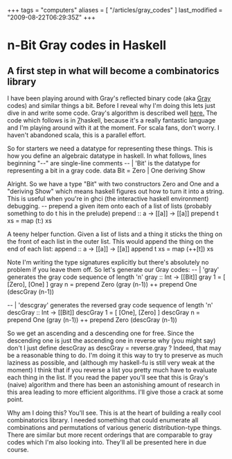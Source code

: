 +++
tags = "computers"
aliases = [ "/articles/gray_codes" ]
last_modified = "2009-08-22T06:29:35Z"
+++
# n-Bit Gray codes in Haskell

## A first step in what will become a combinatorics library

I have been playing around with Gray's reflected binary code (aka
[Gray][5] codes) and similar things a bit. Before I reveal why I'm doing
this lets just dive in and write some code. Gray's algorithm is
described well [here.][6] The code which follows is in [7]haskell,
because it's a really fantastic language and I'm playing around with it
at the moment. For scala fans, don't worry. I haven't abandoned scala,
this is a parallel effort.

So for starters we need a datatype for representing these things. This
is how you define an algebraic datatype in haskell. In what follows,
lines beginning "--" are single-line comments
-- | 'Bit' is the datatype for representing a bit in a gray code.
data Bit = Zero | One deriving Show

Alright. So we have a type "Bit" with two constructors Zero and One and
a "deriving Show" which means haskell figures out how to turn it into a
string. This is useful when you're in ghci (the interactive haskell
environment) debugging.
-- prepend a given item onto each of a list of lists (probably something to do t
his in the prelude)
prepend :: a -> [[a]] -> [[a]]
prepend t xs = map (t:) xs

A teeny helper function. Given a list of lists and a thing it sticks
the thing on the front of each list in the outer list. This would
append the thing on the end of each list:
append :: a -> [[a]] -> [[a]]
append t xs = map (++[t]) xs

Note I'm writing the type signatures explicitly but there's absolutely
no problem if you leave them off. So let's generate our Gray codes:
-- | 'gray' generates the gray code sequence of length 'n'
gray :: Int -> [[Bit]]
gray 1 = [ [Zero], [One] ]
gray n = prepend Zero (gray (n-1)) ++ prepend One (descGray (n-1))

-- | 'descgray' generates the reversed gray code sequence of length 'n'
descGray :: Int -> [[Bit]]
descGray 1 = [ [One], [Zero] ]
descGray n = prepend One (gray (n-1)) ++ prepend Zero (descGray (n-1))

So we get an ascending and a descending one for free. Since the
descending one is just the ascending one in reverse why (you might say)
don't I just define descGray as descGray = reverse.gray ? Indeed, that
may be a reasonable thing to do. I'm doing it this way to try to
preserve as much laziness as possible, and (although my haskell-fu is
still very weak at the moment) I think that if you reverse a list you
pretty much have to evaluate each thing in the list. If you read the
paper you'll see that this is Gray's (naive) algorithm and there has
been an astonishing amount of research in this area leading to more
efficient algorithms. I'll give those a crack at some point.

Why am I doing this? You'll see. This is at the heart of building a
really cool combinatorics library. I needed something that could
enumerate all combinations and permutations of various generic
distribution-type things. There are similar but more recent orderings
that are comparable to gray codes which I'm also looking into. They'll
all be presented here in due course.

[1]: http://www.uncarved.com/articles/gray_codes
[2]: http://www.uncarved.com/
[3]: http://www.uncarved.com/articles/contact
[4]: http://www.uncarved.com/login/
[5]: http://en.wikipedia.org/wiki/Gray_code
[6]: http://www.cs.auckland.ac.nz/CDMTCS//researchreports/304bob.pdf
[7]: http://www.haskell.org/
[8]: http://www.uncarved.com/tags/computers
[9]: mailto:sean@uncarved.com
[10]: http://creativecommons.org/licenses/by-sa/4.0/
